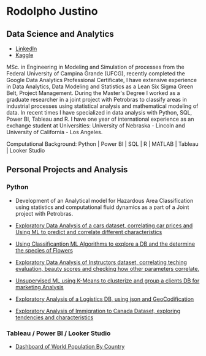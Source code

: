 # Rodolpho Justino
## Data Science and Analytics

* [LinkedIn](https://www.linkedin.com/in/rodolphojung/)
* [Kaggle](https://www.kaggle.com/rodolphojustino) 

MSc. in Engineering in Modeling and Simulation of processes from the Federal University of Campina Grande (UFCG), recently completed the Google Data Analytics Professional Certificate, I have extensive experience in Data Analytics, Data Modeling and Statistics as a Lean Six Sigma Green Belt, Project Management. During the Master's Degree I worked as a graduate researcher in a joint project with Petrobras to classify areas in industrial processes using statistical analysis and mathematical modeling of data. In recent times I have specialized in data analysis with Python, SQL, Power BI, Tableau and R. I have one year of international experience as an exchange student at Universities: University of Nebraska - Lincoln and University of California - Los Angeles.

Computational Background: Python | Power BI | SQL | R | MATLAB | Tableau | Looker Studio

## Personal Projects and Analysis

### Python

* Development of an Analytical model for Hazardous Area Classification using statistics and computational fluid dynamics as a part of a Joint project with Petrobras.

* [Exploratory Data Analysis of a cars dataset, correlating car prices and Using ML to predict and correlate different characteristics](https://github.com/rodolphojung/Data-Science-and-Analytics/blob/main/exploratory-data-analysis-correlating-car-prices.ipynb)

* [Using Classificantion ML Algorithms to explore a DB and the determine the species of Flowers](https://github.com/rodolphojung/Data-Science-and-Analytics/blob/main/classification-ml-for-iris-db.ipynb)

* [Exploratory Data Analysis of Instructors dataset, correlating teching evaluation, beauty scores and checking how other parameters correlate.](https://github.com/rodolphojung/Data-Science-and-Analytics/blob/main/descriptive-analysis-of-instructors-db.ipynb)

* [Unsupervised ML using K-Means to clusterize and group a clients DB for marketing Analysis](https://github.com/rodolphojung/Data-Science-and-Analytics/blob/main/k-means-mall-db.ipynb)

* [Exploratory Analysis of a Logistics DB, using json and GeoCodification](https://github.com/rodolphojung/Data-Science-and-Analytics/blob/main/eda-of-logistics-data.ipynb)

* [Exploratory Analysis of Immigration to Canada Dataset, exploring tendencies and characteristics](https://github.com/rodolphojung/Data-Science-and-Analytics/blob/main/analysis-of-immigration-to-canada-from-1980-to-2013.ipynb)

### Tableau / Power BI / Looker Studio

* [Dashboard of World Population By Country](https://lookerstudio.google.com/reporting/44a369a6-5a46-44a8-93b1-863e53afdf8e)
<!--
**rodolphojung/rodolphojung** is a ✨ _special_ ✨ repository because its `README.md` (this file) appears on your GitHub profile.

Here are some ideas to get you started:

- 🔭 I’m currently working on ...
- 🌱 I’m currently learning ...
- 👯 I’m looking to collaborate on ...
- 🤔 I’m looking for help with ...
- 💬 Ask me about ...
- 📫 How to reach me: ...
- 😄 Pronouns: ...
- ⚡ Fun fact: ...
-->
